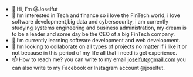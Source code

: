 - 👋 Hi, I’m @Joselfut
- 👀 I’m interested in Tech and finance so i love the FinTech world, i love software development,big data and cybersecurity, i am currently studying systems engineering and business administration, my dream is to be a leader and some day be the CEO of a big FinTech company.
- 🌱 I’m currently learning software development and web development.
- 💞️ I’m looking to collaborate on all types of projects no matter if i like it or not because in this period of my life all that i need is get experience.
- 📫 How to reach me? you can write to my email joselfut@gmail.com you can also write to my Facebook or Instagram account @joselfut.

<!---
Joselfut/Joselfut is a ✨ special ✨ repository because its `README.md` (this file) appears on your GitHub profile.
You can click the Preview link to take a look at your changes.
--->
